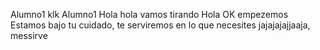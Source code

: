 Alumno1
klk 
Alumno1 
Hola
hola vamos tirando
Hola
OK empezemos
Estamos bajo tu cuidado, te serviremos en lo que necesites
jajajajajjaaja, messirve 